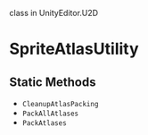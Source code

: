 class in UnityEditor.U2D
# SpriteAtlasUtility

## Static Methods
- `CleanupAtlasPacking`
- `PackAllAtlases`
- `PackAtlases`
